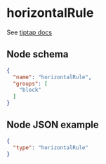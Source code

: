 # horizontalRule

See [tiptap docs](https://tiptap.dev/api/nodes/horizontal-rule)

## Node schema

```json
{
  "name": "horizontalRule",
  "groups": [
    "block"
  ]
}
```

## Node JSON example

```json
{
  "type": "horizontalRule"
}
```

